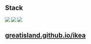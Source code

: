 <h2>Stack</h2>

<span><img src="https://img.shields.io/badge/-JavaScript-F7DF1E?style=flat&logo=JavaScript&logoColor=white"/></span>
<img src="https://img.shields.io/badge/-HTML5-E34F26?style=flat&logo=HTML5&logoColor=white"/>
<img src="https://img.shields.io/badge/-CSS3-1572B6?style=flat&logo=CSS3&logoColor=white"/>


<h2><a href="https://greatisland.github.io/ikea" target="_blank">
greatisland.github.io/ikea
</a></h2>
